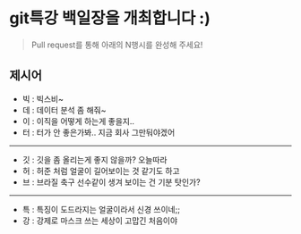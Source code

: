 # git특강 백일장을 개최합니다 :) 
> Pull request를 통해 아래의 N행시를 완성해 주세요!

## 제시어
- 빅 : 빅스비~
- 데 : 데이터 분석 좀 해줘~
- 이 : 이직을 어떻게 하는게 좋을지..
- 터 : 터가 안 좋은가봐.. 지금 회사 그만둬야겠어
---
- 깃 : 깃을 좀 올리는게 좋지 않을까? 오늘따라
- 허 : 허준 처럼 얼굴이 길어보이는 것 같기도 하고
- 브 : 브라질 축구 선수같이 생겨 보이는 건 기분 탓인가?
---
- 특 : 특징이 도드라지는 얼굴이라서 신경 쓰이네;;
- 강 : 강제로 마스크 쓰는 세상이 고맙긴 처음이야
